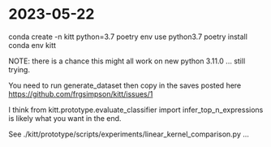 # 2023-05-22

conda create -n kitt python=3.7
poetry env use python3.7
poetry install
conda env kitt

NOTE: there is a chance this might all work on new python 3.11.0 ... still trying.

You need to run generate_dataset then copy in the saves posted here https://github.com/frgsimpson/kitt/issues/1

I think from kitt.prototype.evaluate_classifier import infer_top_n_expressions
is likely what you want in the end.

See ./kitt/prototype/scripts/experiments/linear_kernel_comparison.py ...
